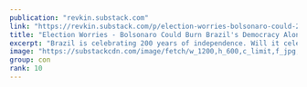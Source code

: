 ```yaml
---
publication: "revkin.substack.com"
link: "https://revkin.substack.com/p/election-worries-bolsonaro-could-22-09-07"
title: "Election Worries - Bolsonaro Could Burn Brazil's Democracy Along with Amazon Forests"
excerpt: "Brazil is celebrating 200 years of independence. Will it celebrate democracy or face a coup in October?"
image: "https://substackcdn.com/image/fetch/w_1200,h_600,c_limit,f_jpg,q_auto:good,fl_progressive:steep/https%3A%2F%2Fbucketeer-e05bbc84-baa3-437e-9518-adb32be77984.s3.amazonaws.com%2Fpublic%2Fimport-images%2F05be73bb-cc7b-4bd1-8e4f-bc39a9c4879d%2F26f336642d80939e1658a98ca61f4c01.jpg"
group: con
rank: 10
---
```

